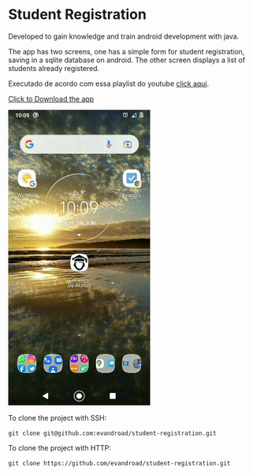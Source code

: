 # Student Registration

Developed to gain knowledge and train android development with java.

The app has two screens, one has a simple form for student registration, saving in a sqlite database on android. The other screen displays a list of students already registered.

Executado de acordo com essa playlist do youtube [click aqui](https://www.youtube.com/watch?v=2xGwbstHwrA&list=PLW3TB55ahKKM8gu6LzgMPz55TOqcY62dJ&index=2&ab_channel=IvanPaulinoPereira).

 <a href="assets/student-registrarion_1.0.apk" download>Click to Download the app</a>

![demo video](assets/video.gif)

To clone the project with SSH:

```
git clone git@github.com:evandroad/student-registration.git
```

To clone the project with HTTP:

```
git clone https://github.com/evandroad/student-registration.git
```
